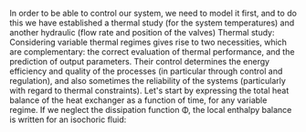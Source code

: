 In order to be able to control our system, we need to model it first, and to do this we have established a thermal study (for the system temperatures) and another hydraulic (flow rate and position of the valves) 
Thermal study:
Considering variable thermal regimes gives rise to two necessities, which are complementary: the correct evaluation of thermal performance, and the prediction of output parameters. Their control determines the energy efficiency and quality of the processes (in particular through control and regulation), and also sometimes the reliability of the systems (particularly with regard to thermal constraints). Let's start by expressing the total heat balance of the heat exchanger as a function of time, for any variable regime. If we neglect the dissipation function Φ, the local enthalpy balance is written for an isochoric fluid:

